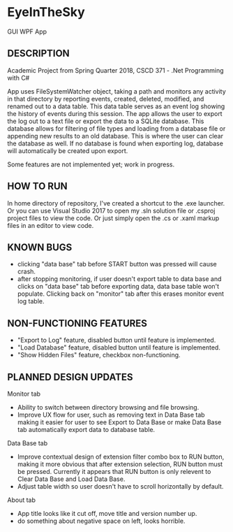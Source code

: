 # EyeInTheSky
GUI WPF App

DESCRIPTION
-----------
Academic Project from Spring Quarter 2018, CSCD 371 - .Net Programming with C#

App uses FileSystemWatcher object, taking a path and monitors any activity in that directory by reporting events, created, deleted, modified, and renamed out to a data table. This data table serves as an event log showing the history of events during this session. The app allows the user to export the log out to a text file or export the data to a SQLite database. This database allows for filtering of file types and loading from a database file or appending new results to an old database. This is where the user can clear the database as well. If no database is found when exporting log, database will automatically be created upon export.

Some features are not implemented yet; work in progress.

HOW TO RUN
----------
In home directory of repository, I've created a shortcut to the .exe launcher. Or you can use Visual Studio 2017 to open my .sln solution file or .csproj project files to view the code. Or just simply open the .cs or .xaml markup files in an editor to view code.

KNOWN BUGS
----------
* clicking "data base" tab before START button was pressed will cause crash.
* after stopping monitoring, if user doesn't export table to data base and clicks on "data base" tab before exporting data, data base table won't populate. Clicking back on "monitor" tab after this erases monitor event log table.

NON-FUNCTIONING FEATURES
------------------------
* "Export to Log" feature, disabled button until feature is implemented.
* "Load Database" feature, disabled button until feature is implemented.
* "Show Hidden Files" feature, checkbox non-functioning.

PLANNED DESIGN UPDATES
----------------------
Monitor tab
* Ability to switch between directory browsing and file browsing.
* Improve UX flow for user, such as removing text in Data Base tab making it easier for user to see Export to Data Base or make Data Base tab automatically export data to database table.

Data Base tab
* Improve contextual design of extension filter combo box to RUN button, making it more obvious that after extension selection, RUN button must be pressed. Currently it appears that RUN button is only relevent to Clear Data Base and Load Data Base.
* Adjust table width so user doesn't have to scroll horizontally by default.

About tab
* App title looks like it cut off, move title and version number up.
* do something about negative space on left, looks horrible.
